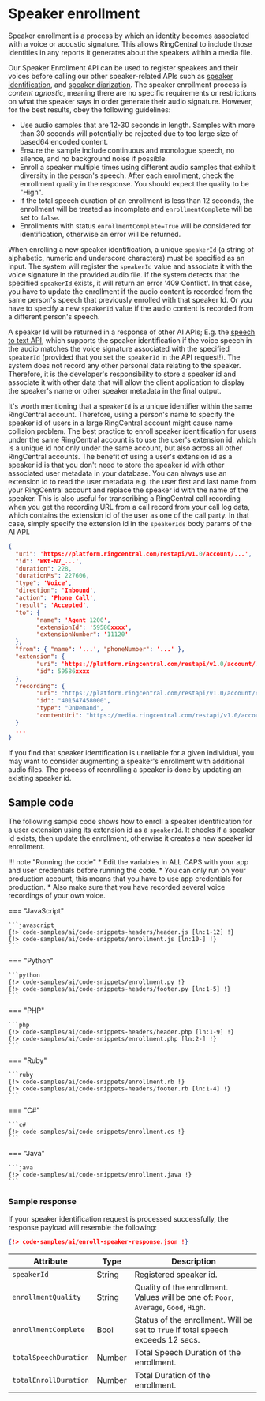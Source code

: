 # Speaker enrollment

Speaker enrollment is a process by which an identity becomes associated with a voice or acoustic signature. This allows RingCentral to include those identities in any reports it generates about the speakers within a media file.

Our Speaker Enrollment API can be used to register speakers and their voices before calling our other speaker-related APIs such as [speaker identification](speaker-identification.md), and [speaker diarization](speaker-diarization.md). The speaker enrollment process is *content agnostic*, meaning there are no specific requirements or restrictions on what the speaker says in order generate their audio signature. However, for the best results, obey the following guidelines:

* Use audio samples that are 12-30 seconds in length. Samples with more than 30 seconds will potentially be rejected due to too large size of based64 encoded content.
* Ensure the sample include continuous and monologue speech, no silence, and no background noise if possible.
* Enroll a speaker multiple times using different audio samples that exhibit diversity in the person's speech. After each enrollment, check the enrollment quality in the response. You should expect the quality to be "High".
* If the total speech duration of an enrollment is less than 12 seconds, the enrollment will be treated as incomplete and `enrollmentComplete` will be set to `false`.
* Enrollments with status `enrollmentComplete=True` will be considered for identification, otherwise an error will be returned.

When enrolling a new speaker identification, a unique `speakerId` (a string of alphabetic, numeric and underscore characters) must be specified as an input. The system will register the `speakerId` value and associate it with the voice signature in the provided audio file. If the system detects that the specified `speakerId` exists, it will return an error '409 Conflict'. In that case, you have to update the enrollment if the audio content is recorded from the same person's speech that previously enrolled with that speaker Id. Or you have to specify a new `speakerId` value if the audio content is recorded from a different person's speech.

A speaker Id will be returned in a response of other AI APIs; E.g. the [speech to text API](../speech-to-text), which supports the speaker identification if the voice speech in the audio matches the voice signature associated with the specified `speakerId` (provided that you set the `speakerId` in the API request!). The system does not record any other personal data relating to the speaker. Therefore, it is the developer's responsibility to store a speaker id and associate it with other data that will allow the client application to display the speaker's name or other speaker metadata in the final output.

It's worth mentioning that a `speakerId` is a unique identifier within the same RingCentral account. Therefore, using a person's name to specify the speaker id of users in a large RingCentral account might cause name collision problem. The best practice to enroll speaker identification for users under the same RingCentral account is to use the user's extension id, which is a unique id not only under the same account, but also across all other RingCentral accounts. The benefit of using a user's extension id as a speaker id is that you don't need to store the speaker id with other associated user metadata in your database. You can always use an extension id to read the user metadata e.g. the user first and last name from your RingCentral account and replace the speaker id with the name of the speaker. This is also useful for transcribing a RingCentral call recording when you get the recording URL from a call record from your call log data, which contains the extension id of the user as one of the call party. In that case, simply specify the extension id in the `speakerIds` body params of the AI API.

```json hl_lines="18 24"
{
  "uri": 'https://platform.ringcentral.com/restapi/v1.0/account/...',
  "id": 'WKt-N7_...',
  "duration": 228,
  "durationMs": 227606,
  "type": 'Voice',
  "direction": 'Inbound',
  "action": 'Phone Call',
  "result": 'Accepted',
  "to": {
        "name": 'Agent 1200',
        "extensionId": '59586xxxx',
        "extensionNumber": '11120'
  },
  "from": { "name": '...', "phoneNumber": '...' },
  "extension": {
        "uri": 'https://platform.ringcentral.com/restapi/v1.0/account/...',
        "id": 59586xxxx
  },
  "recording": {
        "uri": "https://platform.ringcentral.com/restapi/v1.0/account/40119014xxxx/recording/401547458000",
        "id": "401547458000",
        "type": "OnDemand",
        "contentUri": "https://media.ringcentral.com/restapi/v1.0/account/40119014xxxx/recording/401547458000/content"
  }
  ...
}
```

If you find that speaker identification is unreliable for a given individual, you may want to consider augmenting a speaker's enrollment with additional audio files. The process of reenrolling a speaker is done by updating an existing speaker id.


## Sample code

The following sample code shows how to enroll a speaker identification for a user extension using its extension id as a `speakerId`. It checks if a speaker id exists, then update the enrollment, otherwise it creates a new speaker id enrollment.

!!! note "Running the code"
    * Edit the variables in ALL CAPS with your app and user credentials before running the code.
    * You can only run on your production account, this means that you have to use app credentials for production.
    * Also make sure that you have recorded several voice recordings of your own voice.

=== "JavaScript"

    ```javascript
    {!> code-samples/ai/code-snippets-headers/header.js [ln:1-12] !}
    {!> code-samples/ai/code-snippets/enrollment.js [ln:10-] !}
    ```

=== "Python"

    ```python
    {!> code-samples/ai/code-snippets/enrollment.py !}
    {!> code-samples/ai/code-snippets-headers/footer.py [ln:1-5] !}
    ```

=== "PHP"

    ```php
    {!> code-samples/ai/code-snippets-headers/header.php [ln:1-9] !}
    {!> code-samples/ai/code-snippets/enrollment.php [ln:2-] !}
    ```

=== "Ruby"

    ```ruby
    {!> code-samples/ai/code-snippets/enrollment.rb !}
    {!> code-samples/ai/code-snippets-headers/footer.rb [ln:1-4] !}
    ```    

=== "C#"

    ```c#
    {!> code-samples/ai/code-snippets/enrollment.cs !}
    ```

=== "Java"

    ```java
    {!> code-samples/ai/code-snippets/enrollment.java !}
    ```

### Sample response

If your speaker identification request is processed successfully, the response payload will resemble the following:

```json
{!> code-samples/ai/enroll-speaker-response.json !}
```

| Attribute            | Type   | Description                                                                          |
| -------------------- | ------ | ----------------------------------------                                             |
| `speakerId`         | String | Registered speaker id.                                                               |
| `enrollmentQuality`    | String | Quality of the enrollment. Values will be one of: `Poor`, `Average`, `Good`, `High`. |
| `enrollmentComplete`   | Bool   | Status of the enrollment. Will be set to `True` if total speech exceeds 12 secs.       |
| `totalSpeechDuration`  | Number | Total Speech Duration of the enrollment.                                             |
| `totalEnrollDuration`  | Number | Total Duration of the enrollment.                                                    |
